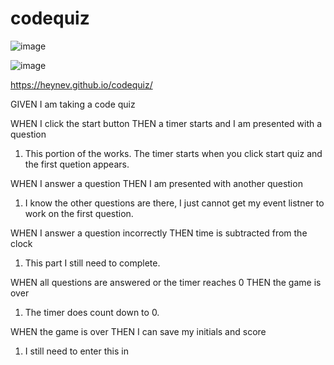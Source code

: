 # codequiz

![image](https://user-images.githubusercontent.com/81537925/117596413-57c4ae80-b111-11eb-8eae-8570a0185c57.png)

![image](https://user-images.githubusercontent.com/81537925/117596456-6b701500-b111-11eb-8b96-54c3b62d6cee.png)



https://heynev.github.io/codequiz/

GIVEN I am taking a code quiz

WHEN I click the start button
THEN a timer starts and I am presented with a question
1. This portion of the works. The timer starts when you click start quiz and the first quetion appears.

WHEN I answer a question
THEN I am presented with another question
1. I know the other questions are there, I just cannot get my event listner to work on the first question.

WHEN I answer a question incorrectly
THEN time is subtracted from the clock
1. This part I still need to complete.

WHEN all questions are answered or the timer reaches 0
THEN the game is over
1. The timer does count down to 0. 

WHEN the game is over
THEN I can save my initials and score
1. I still need to enter this in
